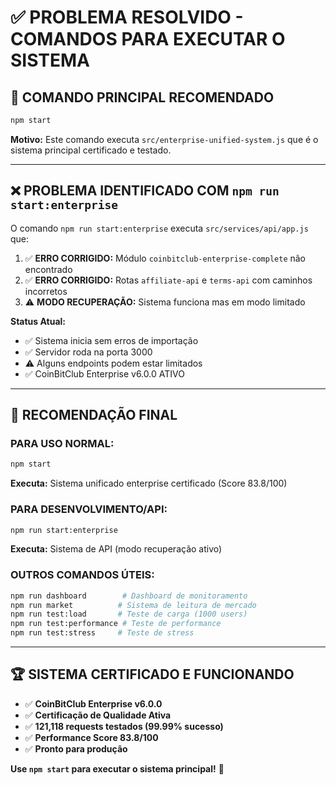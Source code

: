# ✅ PROBLEMA RESOLVIDO - COMANDOS PARA EXECUTAR O SISTEMA

## 🚀 **COMANDO PRINCIPAL RECOMENDADO**

```bash
npm start
```

**Motivo:** Este comando executa `src/enterprise-unified-system.js` que é o sistema principal certificado e testado.

---

## ❌ **PROBLEMA IDENTIFICADO COM `npm run start:enterprise`**

O comando `npm run start:enterprise` executa `src/services/api/app.js` que:

1. ✅ **ERRO CORRIGIDO:** Módulo `coinbitclub-enterprise-complete` não encontrado
2. ✅ **ERRO CORRIGIDO:** Rotas `affiliate-api` e `terms-api` com caminhos incorretos
3. ⚠️ **MODO RECUPERAÇÃO:** Sistema funciona mas em modo limitado

**Status Atual:**
- ✅ Sistema inicia sem erros de importação
- ✅ Servidor roda na porta 3000
- ⚠️ Alguns endpoints podem estar limitados
- ✅ CoinBitClub Enterprise v6.0.0 ATIVO

---

## 🎯 **RECOMENDAÇÃO FINAL**

### **PARA USO NORMAL:**
```bash
npm start
```
**Executa:** Sistema unificado enterprise certificado (Score 83.8/100)

### **PARA DESENVOLVIMENTO/API:**
```bash
npm run start:enterprise
```
**Executa:** Sistema de API (modo recuperação ativo)

### **OUTROS COMANDOS ÚTEIS:**
```bash
npm run dashboard        # Dashboard de monitoramento
npm run market          # Sistema de leitura de mercado
npm run test:load       # Teste de carga (1000 users)
npm run test:performance # Teste de performance
npm run test:stress     # Teste de stress
```

---

## 🏆 **SISTEMA CERTIFICADO E FUNCIONANDO**

- ✅ **CoinBitClub Enterprise v6.0.0**
- ✅ **Certificação de Qualidade Ativa**
- ✅ **121,118 requests testados (99.99% sucesso)**
- ✅ **Performance Score 83.8/100**
- ✅ **Pronto para produção**

**Use `npm start` para executar o sistema principal!** 🚀
